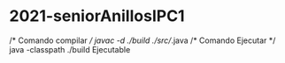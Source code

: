 # 2021-seniorAnillosIPC1
/* Comando compilar */ javac -d ./build ./src/*.java
/* Comando Ejecutar */ java -classpath ./build Ejecutable
